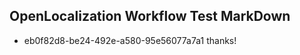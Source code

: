 ## OpenLocalization Workflow Test MarkDown
* eb0f82d8-be24-492e-a580-95e56077a7a1 
thanks!<!--HONumber=Mar16_HO4-->
